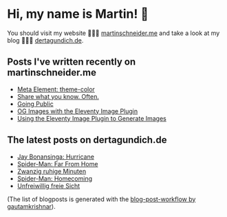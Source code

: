 # Hi, my name is Martin! 👋 
You should visit my website 👨🏼‍💻  [martinschneider.me](https://martinschneider.me) and take a look at my blog 🤷🏼‍♂️ [dertagundich.de](https://www.dertagundich.de).

## Posts I've written recently on martinschneider.me
<!-- MSME-POST-LIST:START -->
- [Meta Element: theme-color](https://martinschneider.me/articles/meta-tag-theme-color/)
- [Share what you know. Often.](https://martinschneider.me/articles/share-what-you-know-often/)
- [Going Public](https://martinschneider.me/articles/going-public/)
- [OG Images with the Eleventy Image Plugin](https://martinschneider.me/articles/og-images-with-the-eleventy-image-plugin/)
- [Using the Eleventy Image Plugin to Generate Images](https://martinschneider.me/articles/switching-to-eleventy-img-to-generate-images/)
<!-- MSME-POST-LIST:END -->

## The latest posts on dertagundich.de
<!-- DTUI-POST-LIST:START -->
- [Jay Bonansinga: Hurricane](https://www.dertagundich.de/2021/09/11/jay-bonansinga-hurricane/)
- [Spider-Man: Far From Home](https://www.dertagundich.de/2021/09/05/spider-man-far-from-home/)
- [Zwanzig ruhige Minuten](https://www.dertagundich.de/2021/09/05/zwanzig-ruhige-minuten/)
- [Spider-Man: Homecoming](https://www.dertagundich.de/2021/08/30/spider-man-homecoming/)
- [Unfreiwillig freie Sicht](https://www.dertagundich.de/2021/08/28/unfreiwillig-freie-sicht/)
<!-- DTUI-POST-LIST:END -->

(The list of blogposts is generated with the [blog-post-workflow by gautamkrishnar](https://github.com/gautamkrishnar/blog-post-workflow)).
